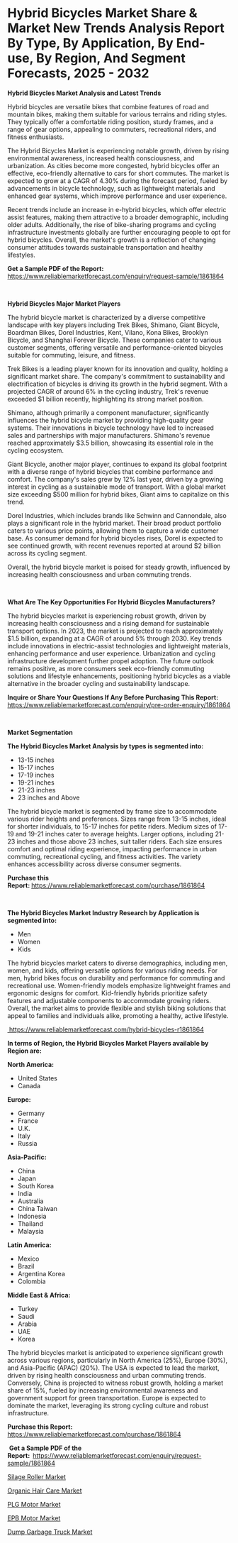 <p><h1>Hybrid Bicycles Market Share & Market New Trends Analysis Report By Type, By Application, By End-use, By Region, And Segment Forecasts, 2025 - 2032</h1></p><p><strong>Hybrid Bicycles Market Analysis and Latest Trends</strong></p>
<p><p>Hybrid bicycles are versatile bikes that combine features of road and mountain bikes, making them suitable for various terrains and riding styles. They typically offer a comfortable riding position, sturdy frames, and a range of gear options, appealing to commuters, recreational riders, and fitness enthusiasts.</p><p>The Hybrid Bicycles Market is experiencing notable growth, driven by rising environmental awareness, increased health consciousness, and urbanization. As cities become more congested, hybrid bicycles offer an effective, eco-friendly alternative to cars for short commutes. The market is expected to grow at a CAGR of 4.30% during the forecast period, fueled by advancements in bicycle technology, such as lightweight materials and enhanced gear systems, which improve performance and user experience.</p><p>Recent trends include an increase in e-hybrid bicycles, which offer electric assist features, making them attractive to a broader demographic, including older adults. Additionally, the rise of bike-sharing programs and cycling infrastructure investments globally are further encouraging people to opt for hybrid bicycles. Overall, the market's growth is a reflection of changing consumer attitudes towards sustainable transportation and healthy lifestyles.</p></p>
<p><strong>Get a Sample PDF of the Report:&nbsp;</strong> <a href="https://www.reliablemarketforecast.com/enquiry/request-sample/1861864?utm_campaign=2195&utm_medium=2&utm_source=Github&utm_content=ia&utm_term=05022025&utm_id=hybrid-bicycles">https://www.reliablemarketforecast.com/enquiry/request-sample/1861864</a></p>
<p>&nbsp;</p>
<p><strong>Hybrid Bicycles Major Market Players</strong></p>
<p><p>The hybrid bicycle market is characterized by a diverse competitive landscape with key players including Trek Bikes, Shimano, Giant Bicycle, Boardman Bikes, Dorel Industries, Kent, Vilano, Kona Bikes, Brooklyn Bicycle, and Shanghai Forever Bicycle. These companies cater to various customer segments, offering versatile and performance-oriented bicycles suitable for commuting, leisure, and fitness.</p><p>Trek Bikes is a leading player known for its innovation and quality, holding a significant market share. The company's commitment to sustainability and electrification of bicycles is driving its growth in the hybrid segment. With a projected CAGR of around 6% in the cycling industry, Trek's revenue exceeded $1 billion recently, highlighting its strong market position.</p><p>Shimano, although primarily a component manufacturer, significantly influences the hybrid bicycle market by providing high-quality gear systems. Their innovations in bicycle technology have led to increased sales and partnerships with major manufacturers. Shimano's revenue reached approximately $3.5 billion, showcasing its essential role in the cycling ecosystem.</p><p>Giant Bicycle, another major player, continues to expand its global footprint with a diverse range of hybrid bicycles that combine performance and comfort. The company's sales grew by 12% last year, driven by a growing interest in cycling as a sustainable mode of transport. With a global market size exceeding $500 million for hybrid bikes, Giant aims to capitalize on this trend.</p><p>Dorel Industries, which includes brands like Schwinn and Cannondale, also plays a significant role in the hybrid market. Their broad product portfolio caters to various price points, allowing them to capture a wide customer base. As consumer demand for hybrid bicycles rises, Dorel is expected to see continued growth, with recent revenues reported at around $2 billion across its cycling segment. </p><p>Overall, the hybrid bicycle market is poised for steady growth, influenced by increasing health consciousness and urban commuting trends.</p></p>
<p>&nbsp;</p>
<p><strong>What Are The Key Opportunities For Hybrid Bicycles Manufacturers?</strong></p>
<p><p>The hybrid bicycles market is experiencing robust growth, driven by increasing health consciousness and a rising demand for sustainable transport options. In 2023, the market is projected to reach approximately $1.5 billion, expanding at a CAGR of around 5% through 2030. Key trends include innovations in electric-assist technologies and lightweight materials, enhancing performance and user experience. Urbanization and cycling infrastructure development further propel adoption. The future outlook remains positive, as more consumers seek eco-friendly commuting solutions and lifestyle enhancements, positioning hybrid bicycles as a viable alternative in the broader cycling and sustainability landscape.</p></p>
<p><strong>Inquire or Share Your Questions If Any Before Purchasing This Report:</strong> <a href="https://www.reliablemarketforecast.com/enquiry/pre-order-enquiry/1861864?utm_campaign=2195&utm_medium=2&utm_source=Github&utm_content=ia&utm_term=05022025&utm_id=hybrid-bicycles">https://www.reliablemarketforecast.com/enquiry/pre-order-enquiry/1861864</a></p>
<p>&nbsp;</p>
<p><strong>Market Segmentation</strong></p>
<p><strong>The Hybrid Bicycles Market Analysis by types is segmented into:</strong></p>
<p><ul><li>13-15 inches</li><li>15-17 inches</li><li>17-19 inches</li><li>19-21 inches</li><li>21-23 inches</li><li>23 inches and Above</li></ul></p>
<p><p>The hybrid bicycle market is segmented by frame size to accommodate various rider heights and preferences. Sizes range from 13-15 inches, ideal for shorter individuals, to 15-17 inches for petite riders. Medium sizes of 17-19 and 19-21 inches cater to average heights. Larger options, including 21-23 inches and those above 23 inches, suit taller riders. Each size ensures comfort and optimal riding experience, impacting performance in urban commuting, recreational cycling, and fitness activities. The variety enhances accessibility across diverse consumer segments.</p></p>
<p><strong>Purchase this Report:&nbsp;</strong><a href="https://www.reliablemarketforecast.com/purchase/1861864?utm_campaign=2195&utm_medium=2&utm_source=Github&utm_content=ia&utm_term=05022025&utm_id=hybrid-bicycles">https://www.reliablemarketforecast.com/purchase/1861864</a></p>
<p>&nbsp;</p>
<p><strong>The Hybrid Bicycles Market Industry Research by Application is segmented into:</strong></p>
<p><ul><li>Men</li><li>Women</li><li>Kids</li></ul></p>
<p><p>The hybrid bicycles market caters to diverse demographics, including men, women, and kids, offering versatile options for various riding needs. For men, hybrid bikes focus on durability and performance for commuting and recreational use. Women-friendly models emphasize lightweight frames and ergonomic designs for comfort. Kid-friendly hybrids prioritize safety features and adjustable components to accommodate growing riders. Overall, the market aims to provide flexible and stylish biking solutions that appeal to families and individuals alike, promoting a healthy, active lifestyle.</p></p>
<p><a href="https://www.reliablemarketforecast.com/hybrid-bicycles-r1861864?utm_campaign=2195&utm_medium=2&utm_source=Github&utm_content=ia&utm_term=05022025&utm_id=hybrid-bicycles">&nbsp;https://www.reliablemarketforecast.com/hybrid-bicycles-r1861864</a></p>
<p><strong>In terms of Region, the Hybrid Bicycles Market Players available by Region are:</strong></p>
<p>
    <p> <strong> North America: </strong>
        <ul>
            <li>United States</li>
            <li>Canada</li>
        </ul>
        </p> 
    <p> <strong> Europe: </strong>
        <ul>
            <li>Germany</li>
            <li>France</li>
            <li>U.K.</li>
            <li>Italy</li>
            <li>Russia</li>
        </ul>
        </p> 
    <p> <strong> Asia-Pacific: </strong>
        <ul>
            <li>China</li>
            <li>Japan</li>
            <li>South Korea</li>
            <li>India</li>
            <li>Australia</li>
            <li>China Taiwan</li>
            <li>Indonesia</li>
            <li>Thailand</li>
            <li>Malaysia</li>
        </ul>
        </p> 
    <p> <strong> Latin America: </strong>
        <ul>
            <li>Mexico</li>
            <li>Brazil</li>
            <li>Argentina Korea</li>
            <li>Colombia</li>
        </ul>
        </p> 
    <p> <strong> Middle East & Africa: </strong>
        <ul>
            <li>Turkey</li>
            <li>Saudi</li>
            <li>Arabia</li>
            <li>UAE</li>
            <li>Korea</li>
        </ul>
    </p>
    </p>
<p><p>The hybrid bicycles market is anticipated to experience significant growth across various regions, particularly in North America (25%), Europe (30%), and Asia-Pacific (APAC) (20%). The USA is expected to lead the market, driven by rising health consciousness and urban commuting trends. Conversely, China is projected to witness robust growth, holding a market share of 15%, fueled by increasing environmental awareness and government support for green transportation. Europe is expected to dominate the market, leveraging its strong cycling culture and robust infrastructure.</p></p>
<p><strong>Purchase this Report: </strong><a href="https://www.reliablemarketforecast.com/purchase/1861864?utm_campaign=2195&utm_medium=2&utm_source=Github&utm_content=ia&utm_term=05022025&utm_id=hybrid-bicycles">https://www.reliablemarketforecast.com/purchase/1861864</a></p>
<p>&nbsp;<strong>Get a Sample PDF of the Report:&nbsp;&nbsp;</strong><a href="https://www.reliablemarketforecast.com/enquiry/request-sample/1861864?utm_campaign=2195&utm_medium=2&utm_source=Github&utm_content=ia&utm_term=05022025&utm_id=hybrid-bicycles">https://www.reliablemarketforecast.com/enquiry/request-sample/1861864</a></p>
<p><strong></strong></p>
<p><p><a href="https://www.linkedin.com/pulse/silage-roller-market-report-expected-cagr-58-examines-igrde?utm_campaign=2195&utm_medium=2&utm_source=Github&utm_content=ia&utm_term=05022025&utm_id=hybrid-bicycles">Silage Roller Market</a></p><p><a href="https://github.com/seanmcma708/Market-Research-Report-List-1/blob/main/organic-hair-care-market.md?utm_campaign=2195&utm_medium=2&utm_source=Github&utm_content=ia&utm_term=05022025&utm_id=hybrid-bicycles">Organic Hair Care Market</a></p><p><a href="https://www.linkedin.com/pulse/precise-revenue-projections-plg-motor-market-2025-2032-kbsve?utm_campaign=2195&utm_medium=2&utm_source=Github&utm_content=ia&utm_term=05022025&utm_id=hybrid-bicycles">PLG Motor Market</a></p><p><a href="https://www.linkedin.com/pulse/epb-motor-market-revenue-growth-forecast-15-cagr-from-qxzhe?utm_campaign=2195&utm_medium=2&utm_source=Github&utm_content=ia&utm_term=05022025&utm_id=hybrid-bicycles">EPB Motor Market</a></p><p><a href="https://www.linkedin.com/pulse/dump-garbage-truck-market-size-expected-accelerate-cagr-bzvrf?utm_campaign=2195&utm_medium=2&utm_source=Github&utm_content=ia&utm_term=05022025&utm_id=hybrid-bicycles">Dump Garbage Truck Market</a></p></p>